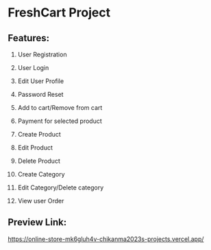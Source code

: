 # FreshCart Project

## Features:

1. User Registration
2. User Login
3. Edit User Profile
4. Password Reset
5. Add to cart/Remove from cart
6. Payment for selected product

7. Create Product
8. Edit Product
9. Delete Product
10. Create Category
11. Edit Category/Delete category
12. View user Order


## Preview Link:
https://online-store-mk6gluh4v-chikanma2023s-projects.vercel.app/

